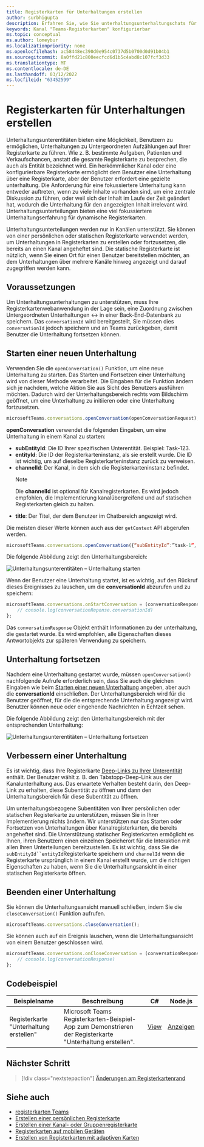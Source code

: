 ```yaml
---
title: Registerkarten für Unterhaltungen erstellen
author: surbhigupta
description: Erfahren Sie, wie Sie unterhaltungsunterhaltungschats für Ihre Kanalregisterkarten erstellen, um Unterhaltungen mithilfe von Codebeispielen zu verwalten.
keywords: Kanal "Teams-Registerkarten" konfigurierbar
ms.topic: conceptual
ms.author: lomeybur
ms.localizationpriority: none
ms.openlocfilehash: ac58448ec390d0e954c0737d5b0700d0d91b04b1
ms.sourcegitcommit: 8a0ffd21c800eecfcd6d1b5c4abd8c107fcf3d33
ms.translationtype: MT
ms.contentlocale: de-DE
ms.lasthandoff: 03/12/2022
ms.locfileid: "63452599"
---
```

# <a name="create-conversational-tabs"></a>Registerkarten für Unterhaltungen erstellen

Unterhaltungsunterentitäten bieten eine Möglichkeit, Benutzern zu ermöglichen, Unterhaltungen zu Untergeordneten Aufzählungen auf Ihrer Registerkarte zu führen. Wie z. B. bestimmte Aufgaben, Patienten und Verkaufschancen, anstatt die gesamte Registerkarte zu besprechen, die auch als Entität bezeichnet wird. Ein herkömmlicher Kanal oder eine konfigurierbare Registerkarte ermöglicht dem Benutzer eine Unterhaltung über eine Registerkarte, aber der Benutzer erfordert eine gezielte unterhaltung. Die Anforderung für eine fokussiertere Unterhaltung kann entweder auftreten, wenn zu viele Inhalte vorhanden sind, um eine zentrale Diskussion zu führen, oder weil sich der Inhalt im Laufe der Zeit geändert hat, wodurch die Unterhaltung für den angezeigten Inhalt irrelevant wird. Unterhaltungsunterteilungen bieten eine viel fokussiertere Unterhaltungserfahrung für dynamische Registerkarten.

Unterhaltungsunterteilungen werden nur in Kanälen unterstützt. Sie können von einer persönlichen oder statischen Registerkarte verwendet werden, um Unterhaltungen in Registerkarten zu erstellen oder fortzusetzen, die bereits an einen Kanal angeheftet sind. Die statische Registerkarte ist nützlich, wenn Sie einen Ort für einen Benutzer bereitstellen möchten, an dem Unterhaltungen über mehrere Kanäle hinweg angezeigt und darauf zugegriffen werden kann.

## <a name="prerequisites"></a>Voraussetzungen

Um Unterhaltungsunterhaltungen zu unterstützen, muss Ihre Registerkartenwebanwendung in der Lage sein, eine Zuordnung zwischen Untergeordneten Unterhaltungen ↔ in einer Back-End-Datenbank zu speichern. Das `conversationId` wird bereitgestellt, Sie müssen dies `conversationId` jedoch speichern und an Teams zurückgeben, damit Benutzer die Unterhaltung fortsetzen können.

## <a name="start-a-new-conversation"></a>Starten einer neuen Unterhaltung

Verwenden Sie die `openConversation()` Funktion, um eine neue Unterhaltung zu starten. Das Starten und Fortsetzen einer Unterhaltung wird von dieser Methode verarbeitet. Die Eingaben für die Funktion ändern sich je nachdem, welche Aktion Sie aus Sicht des Benutzers ausführen möchten. Dadurch wird der Unterhaltungsbereich rechts vom Bildschirm geöffnet, um eine Unterhaltung zu initiieren oder eine Unterhaltung fortzusetzen.

``` javascript
microsoftTeams.conversations.openConversation(openConversationRequest);
```

**openConversation** verwendet die folgenden Eingaben, um eine Unterhaltung in einem Kanal zu starten:

* **subEntityId**: Die ID Ihrer spezifischen Unterentität. Beispiel: Task-123.
* **entityId**: Die ID der Registerkarteninstanz, als sie erstellt wurde. Die ID ist wichtig, um auf dieselbe Registerkarteninstanz zurück zu verweisen.
* **channelId**: Der Kanal, in dem sich die Registerkarteninstanz befindet.
   > [!NOTE]
   > Die **channelId** ist optional für Kanalregisterkarten. Es wird jedoch empfohlen, die Implementierung kanalübergreifend und auf statischen Registerkarten gleich zu halten.
* **title**: Der Titel, der dem Benutzer im Chatbereich angezeigt wird.

Die meisten dieser Werte können auch aus der `getContext` API abgerufen werden.

```javascript
microsoftTeams.conversations.openConversation({“subEntityId”:”task-1”, “entityId”: “tabInstanceId-1”, “channelId”: ”19:baa6e71f65b948d189bf5c892baa8e5a@thread.skype”, “title”: "Task Title”});
```

Die folgende Abbildung zeigt den Unterhaltungsbereich:

![Unterhaltungsunterentitäten – Unterhaltung starten](~/assets/images/tabs/conversational-subentities/start-conversation.png)

Wenn der Benutzer eine Unterhaltung startet, ist es wichtig, auf den Rückruf dieses Ereignisses zu lauschen, um die **conversationId** abzurufen und zu speichern:

```javascript
microsoftTeams.conversations.onStartConversation = (conversationResponse) => {
    // console.log(conversationReponse.conversationId)
};
```

Das `conversationResponse` Objekt enthält Informationen zu der unterhaltung, die gestartet wurde. Es wird empfohlen, alle Eigenschaften dieses Antwortobjekts zur späteren Verwendung zu speichern.

## <a name="continue-a-conversation"></a>Unterhaltung fortsetzen

Nachdem eine Unterhaltung gestartet wurde, müssen `openConversation()` nachfolgende Aufrufe erforderlich sein, dass Sie auch die gleichen Eingaben wie beim [Starten einer neuen Unterhaltung](#start-a-new-conversation) angeben, aber auch die **conversationId** einschließen. Der Unterhaltungsbereich wird für die Benutzer geöffnet, für die die entsprechende Unterhaltung angezeigt wird. Benutzer können neue oder eingehende Nachrichten in Echtzeit sehen.

Die folgende Abbildung zeigt den Unterhaltungsbereich mit der entsprechenden Unterhaltung:

![Unterhaltungsunterentitäten – Unterhaltung fortsetzen](~/assets/images/tabs/conversational-subentities/continue-conversation.png)

## <a name="enhance-a-conversation"></a>Verbessern einer Unterhaltung

Es ist wichtig, dass Ihre Registerkarte [Deep-Links zu Ihrer Unterentität](~/concepts/build-and-test/deep-links.md) enthält. Der Benutzer wählt z. B. den Tabstopp-Deep-Link aus der Kanalunterhaltung aus. Das erwartete Verhalten besteht darin, den Deep-Link zu erhalten, diese Subentität zu öffnen und dann den Unterhaltungsbereich für diese Subentität zu öffnen.

Um unterhaltungsbezogene Subentitäten von Ihrer persönlichen oder statischen Registerkarte zu unterstützen, müssen Sie in Ihrer Implementierung nichts ändern. Wir unterstützen nur das Starten oder Fortsetzen von Unterhaltungen über Kanalregisterkarten, die bereits angeheftet sind. Die Unterstützung statischer Registerkarten ermöglicht es Ihnen, ihren Benutzern einen einzelnen Speicherort für die Interaktion mit allen Ihren Unterteilungen bereitzustellen. Es ist wichtig, dass Sie die `subEntityId``entityId`Registerkarte speichern und `channelId` wenn die Registerkarte ursprünglich in einem Kanal erstellt wurde, um die richtigen Eigenschaften zu haben, wenn Sie die Unterhaltungsansicht in einer statischen Registerkarte öffnen.

## <a name="close-a-conversation"></a>Beenden einer Unterhaltung

Sie können die Unterhaltungsansicht manuell schließen, indem Sie die `closeConversation()` Funktion aufrufen.

```javascript
microsoftTeams.conversations.closeConversation();
```

Sie können auch auf ein Ereignis lauschen, wenn die Unterhaltungsansicht von einem Benutzer geschlossen wird.

```javascript
microsoftTeams.conversations.onCloseConversation = (conversationResponse) => {
    // console.log(conversationResponse)
};
```

## <a name="code-sample"></a>Codebeispiel

| Beispielname | Beschreibung | C# |Node.js|
|-------------|-------------|------|----|
|Registerkarte "Unterhaltung erstellen"| Microsoft Teams Registerkarten-Beispiel-App zum Demonstrieren der Registerkarte "Unterhaltung erstellen". | [View](https://github.com/OfficeDev/Microsoft-Teams-Samples/tree/main/samples/tab-conversations/csharp) |  [Anzeigen](https://github.com/OfficeDev/Microsoft-Teams-Samples/tree/main/samples/tab-conversations/nodejs) |

## <a name="next-step"></a>Nächster Schritt

> [!div class="nextstepaction"]
> [Änderungen am Registerkartenrand](~/resources/removing-tab-margins.md)

## <a name="see-also"></a>Siehe auch

* [registerkarten Teams](~/tabs/what-are-tabs.md)
* [Erstellen einer persönlichen Registerkarte](~/tabs/how-to/create-personal-tab.md)
* [Erstellen einer Kanal- oder Gruppenregisterkarte](~/tabs/how-to/create-channel-group-tab.md)
* [Registerkarten auf mobilen Geräten](~/tabs/design/tabs-mobile.md)
* [Erstellen von Registerkarten mit adaptiven Karten](~/tabs/how-to/build-adaptive-card-tabs.md)

